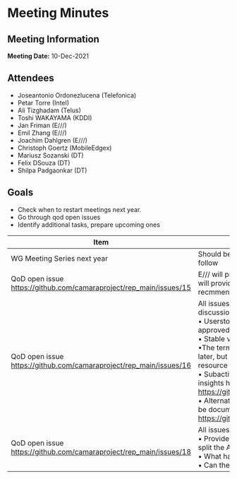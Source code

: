 # Meeting Minutes
## Meeting Information
**Meeting Date:** 10-Dec-2021

## Attendees
- Joseantonio Ordonezlucena (Telefonica)
- Petar Torre (Intel)
- Ali Tizghadam (Telus)
- Toshi WAKAYAMA (KDDI)
- Jan Friman (E///)
- Emil Zhang (E///)
- Joachim Dahlgren (E///)
- Christoph Goertz (MobileEdgex)
- Mariusz Sozanski (DT)
- Felix DSouza (DT)
- Shilpa Padgaonkar (DT)

## Goals
- Check when to restart meetings next year.
- Go through qod open issues 
- Identify additional tasks, prepare upcoming ones

Item | Description
---- | ----
WG Meeting Series next year | Should be restarted after the first general alliance meeting planned for next year. Invites will follow
QoD open issue https://github.com/camaraproject/rep_main/issues/15 | E/// will provide an introduction to the 2 proposed specifications in the upcoming WG call and will provide details about additional features offered by the specs. They will also provide recmmendations/proposals if any features could be incorporated in existing APIs.
QoD open issue https://github.com/camaraproject/rep_main/issues/16 | All issues were discussed and clarified. We have following action items from the issue discussions:- <br/> • Userstories behind qod apis will be submitted by DT in the userstory template format approved from the commonalities WG <br/>• Stable vs guaranteed more details from DT to follow in one of the next calls<br/>•The term Appflow might limit further possibilities(UE-UE)flow if the API scope is extended later, but we agree to keep it as is currently  and can change it if needed in future. Standard resource document in commonalities WG can address the vocabalary consistency issue.<br/>• Subactivity to discuss which notificiations are relevant for the QoD API family. Add your insights here:- https://github.com/camaraproject/rep_main/blob/main/APIs/QualityOnDemand/Notifications.md <br/>• Alternatives requested for "session" 2 suggestions already provided by E/// . Alternatives can be documented here https://github.com/camaraproject/rep_main/blob/main/APIs/QualityOnDemand/Changes.md 
QoD open issue https://github.com/camaraproject/rep_main/issues/18 | All issues were discussed and clarified. Some action items for DT:- <br/> • Provide details what would differ in future regarding the 2 APIs which drove the decision to split the APIs in two <br/>• What happens when consumer needs combination of both? <br/>• Can the API be extended to provide the consumer with available profile options?



